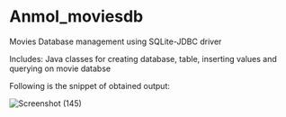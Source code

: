 # Anmol_moviesdb
 Movies Database management using SQLite-JDBC driver
 
Includes:
Java classes for creating database, table, inserting values and querying on movie databse


Following is the snippet of obtained output:

![Screenshot (145)](https://user-images.githubusercontent.com/76611893/192004532-adcbfbd6-9378-4646-9b4e-513e9a6630ac.png)




